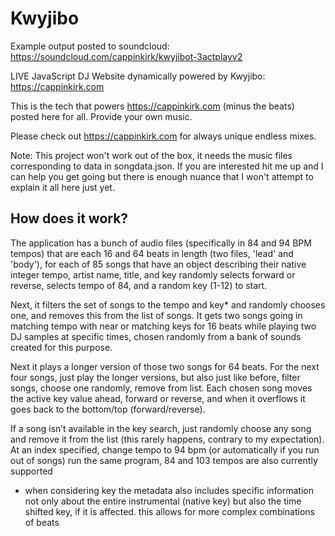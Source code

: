 # Kwyjibo

Example output posted to soundcloud: https://soundcloud.com/cappinkirk/kwyjibot-3actplayv2

LIVE JavaScript DJ Website dynamically powered by Kwyjibo: https://cappinkirk.com

This is the tech that powers https://cappinkirk.com (minus the beats) posted here for all. Provide your own music.

Please check out https://cappinkirk.com for always unique endless mixes.

Note: This project won't work out of the box, it needs the music files corresponding to data in songdata.json. If you are interested hit me up and I can help you get going but there is enough nuance that I won't attempt to explain it all here just yet. 

## How does it work?

The application has a bunch of audio files (specifically in 84 and 94 BPM tempos) that are each 16 and 64 beats in length (two files, 'lead' and 'body'), for each of 85 songs that have an object describing their native integer tempo, artist name, title, and key randomly selects forward or reverse, selects tempo of 84, and a random key (1-12) to start.

Next, it filters the set of songs to the tempo and key* and randomly chooses one, and removes this from the list of songs. It gets two songs going in matching tempo with near or matching keys for 16 beats while playing two DJ samples at specific times, chosen randomly from a bank of sounds created for this purpose.

Next it plays a longer version of those two songs for 64 beats. For the next four songs, just play the longer versions, but also just like before, filter songs, choose one randomly, remove from list. Each chosen song moves the active key value ahead, forward or reverse, and when it overflows it goes back to the bottom/top (forward/reverse).

If a song isn’t available in the key search, just randomly choose any song and remove it from the list (this rarely happens, contrary to my expectation). At an index specified, change tempo to 94 bpm (or automatically if you run out of songs) run the same program, 84 and 103 tempos are also currently supported

* when considering key the metadata also includes specific information not only about the entire instrumental (native key) but also the time shifted key, if it is affected. this allows for more complex combinations of beats